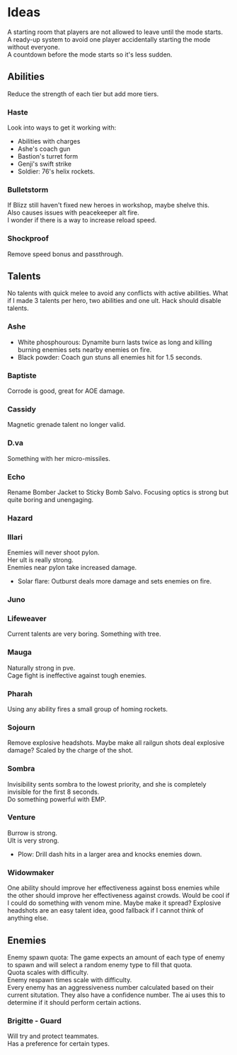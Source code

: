 # Ideas
A starting room that players are not allowed to leave until the mode starts.  
A ready-up system to avoid one player accidentally starting the mode without everyone.  
A countdown before the mode starts so it's less sudden.
## Abilities
Reduce the strength of each tier but add more tiers.
### Haste
Look into ways to get it working with:
- Abilities with charges
- Ashe's coach gun
- Bastion's turret form
- Genji's swift strike
- Soldier: 76's helix rockets.
### Bulletstorm
If Blizz still haven't fixed new heroes in workshop, maybe shelve this.  
Also causes issues with peacekeeper alt fire.  
I wonder if there is a way to increase reload speed.
### Shockproof
Remove speed bonus and passthrough.
## Talents
No talents with quick melee to avoid any conflicts with active abilities.
What if I made 3 talents per hero, two abilities and one ult.
Hack should disable talents.
### Ashe
- White phosphourous: Dynamite burn lasts twice as long and killing burning enemies sets nearby enemies on fire.
- Black powder: Coach gun stuns all enemies hit for 1.5 seconds.
### Baptiste
Corrode is good, great for AOE damage.
### Cassidy
Magnetic grenade talent no longer valid.
### D.va
Something with her micro-missiles.
### Echo
Rename Bomber Jacket to Sticky Bomb Salvo.
Focusing optics is strong but quite boring and unengaging.
### Hazard
### Illari
Enemies will never shoot pylon.  
Her ult is really strong.  
Enemies near pylon take increased damage.  
- Solar flare: Outburst deals more damage and sets enemies on fire.
### Juno
### Lifeweaver
Current talents are very boring.
Something with tree.
### Mauga
Naturally strong in pve.  
Cage fight is ineffective against tough enemies.
### Pharah
Using any ability fires a small group of homing rockets.
### Sojourn
Remove explosive headshots. Maybe make all railgun shots deal explosive damage? Scaled by the charge of the shot.
### Sombra
Invisibility sents sombra to the lowest priority, and she is completely invisible for the first 8 seconds.  
Do something powerful with EMP.
### Venture
Burrow is strong.  
Ult is very strong.  
- Plow: Drill dash hits in a larger area and knocks enemies down.
### Widowmaker
One ability should improve her effectiveness against boss enemies while the other should improve her effectiveness against crowds.
Would be cool if I could do something with venom mine. Maybe make it spread?
Explosive headshots are an easy talent idea, good fallback if I cannot think of anything else.
## Enemies
Enemy spawn quota: The game expects an amount of each type of enemy to spawn and will select a random enemy type to fill that quota.  
Quota scales with difficulty.  
Enemy respawn times scale with difficulty.  
Every enemy has an aggressiveness number calculated based on their current situtation. They also have a confidence number. The ai uses this to determine if it should perform certain actions.
### Brigitte - Guard
Will try and protect teammates.  
Has a preference for certain types.
